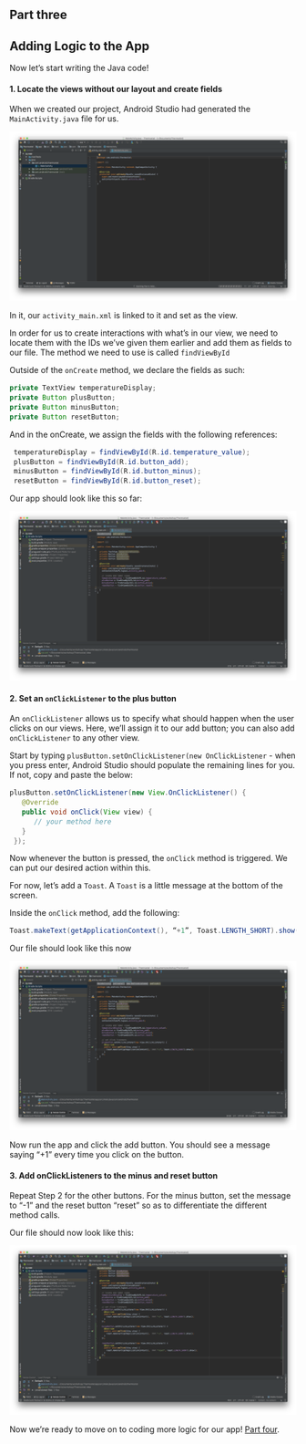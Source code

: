 ## Part three

Adding Logic to the App
------

Now let’s start writing the Java code!

#### 1. Locate the views without our layout and create fields

   When we created our project, Android Studio had generated the `MainActivity.java` file for us.

   ![alt text](../Part-1/screenshots/screenshot00007.png "Original file")

   In it, our `activity_main.xml` is linked to it and set as the view.

   In order for us to create interactions with what’s in our view, we need to locate them with the IDs we’ve given them earlier and add them as fields to our file. The method we need to use is called `findViewById`

   Outside of the `onCreate` method, we declare the fields as such:

   ```java
   private TextView temperatureDisplay;
   private Button plusButton;
   private Button minusButton;
   private Button resetButton;
   ```

   And in the onCreate, we assign the fields with the following references:

   ```java   
    temperatureDisplay = findViewById(R.id.temperature_value);
    plusButton = findViewById(R.id.button_add);
    minusButton = findViewById(R.id.button_minus);
    resetButton = findViewById(R.id.button_reset);
   ```

   Our app should look like this so far:

   ![alt text](screenshots/screenshot00001.png "findViewById")

#### 2. Set an `onClickListener` to the plus button

   An `onClickListener` allows us to specify what should happen when the user clicks on our views. Here, we’ll assign it to our add button; you can also add `onClickListener` to any other view.

   Start by typing `plusButton.setOnClickListener(new OnClickListener` - when you press enter, Android Studio should populate the remaining lines for you. If not, copy and paste the below:

   ```java   
   plusButton.setOnClickListener(new View.OnClickListener() {
      @Override
      public void onClick(View view) {
         // your method here
      }
    });
  ```

   Now whenever the button is pressed, the `onClick` method is triggered. We can put our desired action within this.

   For now, let’s add a `Toast`. A `Toast` is a little message at the bottom of the screen.

   Inside the `onClick` method, add the following:

   ```java    
   Toast.makeText(getApplicationContext(), “+1”, Toast.LENGTH_SHORT).show();
   ```

   Our file should look like this now

   ![alt text](screenshots/screenshot00002.png "Toast")

   Now run the app and click the add button. You should see a message saying “+1” every time you click on the button.

#### 3. Add onClickListeners to the minus and reset button

   Repeat Step 2 for the other buttons. For the minus button, set the message to “-1” and the reset button “reset” so as to differentiate the different method calls.

   Our file should now look like this:

   ![alt text](screenshots/screenshot00003.png "Toast for all buttons")


Now we’re ready to move on to coding more logic for our app! [Part four](../Part-4/instructions.md).

